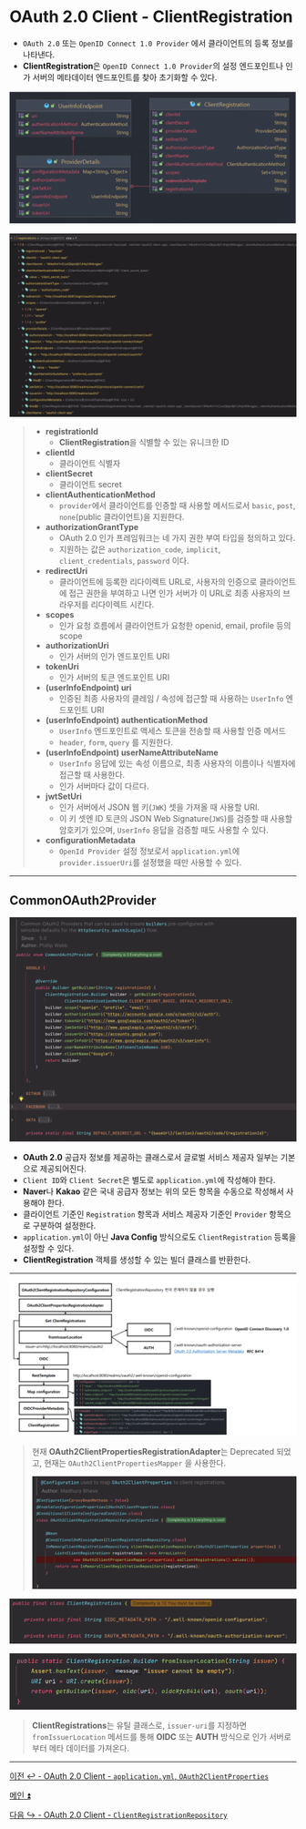 # OAuth 2.0 Client - ClientRegistration

- `OAuth 2.0` 또는 `OpenID Connect 1.0 Provider` 에서 클라이언트의 등록 정보를 나타낸다.
- **ClientRegistration**은 `OpenID Connect 1.0 Provider`의 설정 엔드포인트나 인가 서버의 메타데이터 엔드포인트를 찾아 초기화할 수 있다.

![img_4.png](image/img_4.png)

![img_6.png](image/img_6.png)

> - **registrationId**
>   - **ClientRegistration**을 식별할 수 있는 유니크한 ID
> - **clientId**
>   - 클라이언트 식별자
> - **clientSecret**
>   - 클라이언트 secret
> - **clientAuthenticationMethod**
>   - `provider`에서 클라이언트를 인증할 때 사용할 메서드로서 `basic`, `post`, `none`(public 클라이언트)을 지원한다.
> - **authorizationGrantType**
>   - OAuth 2.0 인가 프레임워크는 네 가지 권한 부여 타입을 정의하고 있다.
>   - 지원하는 값은 `authorization_code`, `implicit`, `client_credentials`, `password` 이다.
> - **redirectUri**
>   - 클라이언트에 등록한 리다이렉트 URL로, 사용자의 인증으로 클라이언트에 접근 권한을 부여하고 나면 인가 서버가 이 URL로 최종 사용자의 브라우저를 리다이렉트 시킨다.
> - **scopes**
>   - 인가 요청 흐름에서 클라이언트가 요청한 openid, email, profile 등의 scope
> - **authorizationUri**
>   - 인가 서버의 인가 엔드포인트 URI
> - **tokenUri**
>   - 인가 서버의 토큰 엔드포인트 URI
> - **(userInfoEndpoint) uri**
>   - 인증된 최종 사용자의 클레임 / 속성에 접근할 때 사용하는 `UserInfo` 엔드포인트 URI
> - **(userInfoEndpoint) authenticationMethod**
>   - `UserInfo` 엔드포인트로 액세스 토큰을 전송할 때 사용할 인증 메서드
>   - `header`, `form`, `query` 를 지원한다.
> - **(userInfoEndpoint) userNameAttributeName**
>   - `UserInfo` 응답에 있는 속성 이름으로, 최종 사용자의 이름이나 식별자에 접근할 때 사용한다.
>   - 인가 서버마다 값이 다르다.
> - **jwtSetUri**
>   - 인가 서버에서 JSON 웹 키(`JWK`) 셋을 가져올 때 사용할 URI.
>   - 이 키 셋엔 ID 토큰의 JSON Web Signature(`JWS`)를 검증할 때 사용할 암호키가 있으며, `UserInfo` 응답을 검증할 때도 사용할 수 있다.
> - **configurationMetadata**
>   - `OpenId Provider` 설정 정보로서 `application.yml`에 `provider.issuerUri`를 설정했을 때만 사용할 수 있다.

---

## CommonOAuth2Provider

![img_7.png](image/img_7.png)

- **OAuth 2.0** 공급자 정보를 제공하는 클래스로서 글로벌 서비스 제공자 일부는 기본으로 제공되어진다.
- `Client ID`와 `Client Secret`은 별도로 `application.yml`에 작성해야 한다.
- **Naver**나 **Kakao** 같은 국내 공급자 정보는 위의 모든 항목을 수동으로 작성해서 사용해야 한다.
- 클라이언트 기준인 `Registration` 항목과 서비스 제공자 기준인 `Provider` 항목으로 구분하여 설정한다.
- `application.yml`이 아닌 **Java Config** 방식으로도 `ClientRegistration` 등록을 설정할 수 있다.
- **ClientRegistration** 객체를 생성할 수 있는 빌더 클래스를 반환한다.

---

![img_8.png](image/img_8.png)

> 현재 **OAuth2ClientPropertiesRegistrationAdapter**는 Deprecated 되었고, 현재는 `OAuth2ClientPropertiesMapper` 을 사용한다.
> 
> ![img_9.png](image/img_9.png)

![img_10.png](image/img_10.png)

![img_11.png](image/img_11.png)

> **ClientRegistrations**는 유틸 클래스로, `issuer-uri`를 지정하면 `fromIssuerLocation` 메서드를 통해 **OIDC** 또는 **AUTH** 방식으로 인가 서버로부터 메타 데이터를 가져온다.

---

[이전 ↩️ - OAuth 2.0 Client - `application.yml`, `OAuth2ClientProperties`]()

[메인 ⏫](https://github.com/genesis12345678/TIL/blob/main/Spring/security/oauth/main.md)

[다음 ↪️ - OAuth 2.0 Client - `ClientRegistrationRepository`]()
